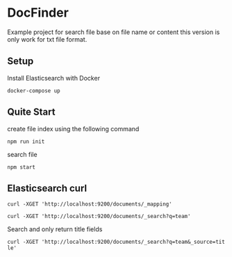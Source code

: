 # DocFinder
Example project for search file base on file name or content
this version is only work for txt file format. 

## Setup
Install Elasticsearch with Docker  
```
docker-compose up
```

## Quite Start
create file index using the following command
```
npm run init
```

search file
```
npm start
```

## Elasticsearch curl
```
curl -XGET 'http://localhost:9200/documents/_mapping'
```

```
curl -XGET 'http://localhost:9200/documents/_search?q=team'
```

Search and only return title fields
```
curl -XGET 'http://localhost:9200/documents/_search?q=team&_source=tit‌​le'
```